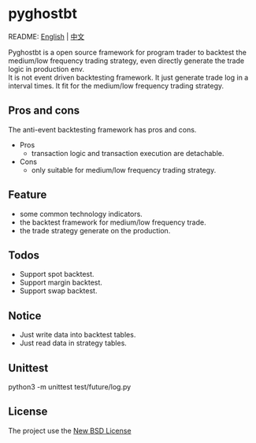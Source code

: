 # pyghostbt

README: [English](https://github.com/strengthening/pyghostbt/blob/master/README.md) | [中文](https://github.com/strengthening/pyghostbt/blob/master/README-zh.md)

Pyghostbt is a open source framework for program trader to backtest the medium/low frequency trading strategy, even directly generate the trade logic in production env.    
It is not event driven backtesting framework. It just generate trade log in a interval times. It fit for the medium/low frequency trading strategy. 

## Pros and cons
The anti-event backtesting framework has pros and cons.

- Pros
    - transaction logic and transaction execution are detachable.
- Cons
    - only suitable for medium/low frequency trading strategy.

## Feature

- some common technology indicators.
- the backtest framework for medium/low frequency trade.
- the trade strategy generate on the production.

## Todos

- Support spot backtest.
- Support margin backtest.
- Support swap backtest.

## Notice

- Just write data into backtest tables.
- Just read data in strategy tables.

## Unittest
python3 -m unittest test/future/log.py

## License

The project use the [New BSD License](./LICENSE)

